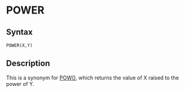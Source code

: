
# POWER

## Syntax


```
POWER(X,Y)
```

## Description


This is a synonym for [POW()](pow.md), which returns the value of X raised to the power of Y.

